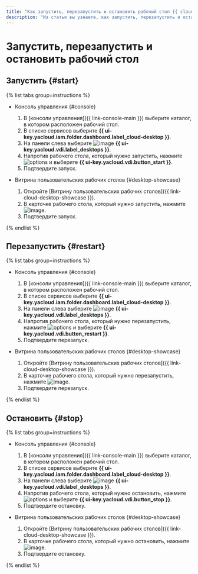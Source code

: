 ```yaml
---
title: "Как запустить, перезапустить и остановить рабочий стол {{ cloud-desktop-full-name }}"
description: "Из статьи вы узнаете, как запустить, перезапустить и остановить рабочий стол {{ cloud-desktop-name }}."
---
```


# Запустить, перезапустить и остановить рабочий стол

## Запустить {#start}

{% list tabs group=instructions %}

- Консоль управления {#console}

  1. В [консоли управления]({{ link-console-main }}) выберите каталог, в котором расположен рабочий стол.
  1. В списке сервисов выберите **{{ ui-key.yacloud.iam.folder.dashboard.label_cloud-desktop }}**.
  1. На панели слева выберите ![image](../../../_assets/console-icons/display.svg) **{{ ui-key.yacloud.vdi.label_desktops }}**.
  1. Напротив рабочего стола, который нужно запустить, нажмите ![options](../../../_assets/console-icons/ellipsis.svg) и выберите **{{ ui-key.yacloud.vdi.button_start }}**.
  1. Подтвердите запуск.

- Витрина пользовательских рабочих столов {#desktop-showcase}

  1. Откройте [Витрину пользовательских рабочих столов]({{ link-cloud-desktop-showcase }}).
  1. В карточке рабочего стола, который нужно запустить, нажмите ![image](../../../_assets/console-icons/play.svg).
  1. Подтвердите запуск.

{% endlist %}

## Перезапустить {#restart}

{% list tabs group=instructions %}

- Консоль управления {#console}

  1. В [консоли управления]({{ link-console-main }}) выберите каталог, в котором расположен рабочий стол.
  1. В списке сервисов выберите **{{ ui-key.yacloud.iam.folder.dashboard.label_cloud-desktop }}**.
  1. На панели слева выберите ![image](../../../_assets/console-icons/display.svg) **{{ ui-key.yacloud.vdi.label_desktops }}**.
  1. Напротив рабочего стола, который нужно перезапустить, нажмите ![options](../../../_assets/console-icons/ellipsis.svg) и выберите **{{ ui-key.yacloud.vdi.button_restart }}**.
  1. Подтвердите перезапуск.

- Витрина пользовательских рабочих столов {#desktop-showcase}

  1. Откройте [Витрину пользовательских рабочих столов]({{ link-cloud-desktop-showcase }}).
  1. В карточке рабочего стола, который нужно перезапустить, нажмите ![image](../../../_assets/console-icons/arrow-rotate-right.svg).
  1. Подтвердите перезапуск.

{% endlist %}

## Остановить {#stop}

{% list tabs group=instructions %}

- Консоль управления {#console}

  1. В [консоли управления]({{ link-console-main }}) выберите каталог, в котором расположен рабочий стол.
  1. В списке сервисов выберите **{{ ui-key.yacloud.iam.folder.dashboard.label_cloud-desktop }}**.
  1. На панели слева выберите ![image](../../../_assets/console-icons/display.svg) **{{ ui-key.yacloud.vdi.label_desktops }}**.
  1. Напротив рабочего стола, который нужно остановить, нажмите ![options](../../../_assets/console-icons/ellipsis.svg) и выберите **{{ ui-key.yacloud.vdi.button_stop }}**.
  1. Подтвердите остановку.

- Витрина пользовательских рабочих столов {#desktop-showcase}

  1. Откройте [Витрину пользовательских рабочих столов]({{ link-cloud-desktop-showcase }}).
  1. В карточке рабочего стола, который нужно остановить, нажмите ![image](../../../_assets/console-icons/power.svg).
  1. Подтвердите остановку.

{% endlist %}
